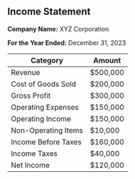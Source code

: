 ## Income Statement

**Company Name:** XYZ Corporation

**For the Year Ended:** December 31, 2023

| Category            | Amount      |
|---------------------|-------------|
| Revenue             | $500,000    |
| Cost of Goods Sold  | $200,000    |
| Gross Profit        | $300,000    |
| Operating Expenses  | $150,000    |
| Operating Income    | $150,000    |
| Non-Operating Items | $10,000     |
| Income Before Taxes | $160,000    |
| Income Taxes        | $40,000     |
| Net Income          | $120,000    |